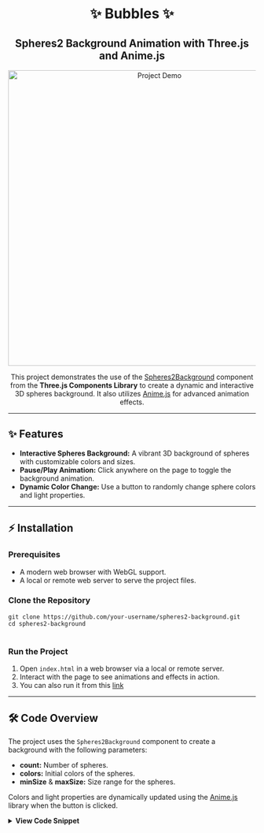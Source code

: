 <h1 align="center">✨ Bubbles ✨</h1>
<h2 align="center">Spheres2 Background Animation with Three.js and Anime.js</h2>

<p align="center">
  <img src="https://user-images.githubusercontent.com/your-username/project-demo.gif" alt="Project Demo" width="600">
</p>

<p align="center">
  This project demonstrates the use of the <a href="https://github.com/threejs-components/threejs-components">Spheres2Background</a> component from the <strong>Three.js Components Library</strong> to create a dynamic and interactive 3D spheres background. It also utilizes <a href="https://animejs.com/">Anime.js</a> for advanced animation effects.
</p>

---

<h2>✨ Features</h2>
<ul>
  <li><strong>Interactive Spheres Background:</strong> A vibrant 3D background of spheres with customizable colors and sizes.</li>
  <li><strong>Pause/Play Animation:</strong> Click anywhere on the page to toggle the background animation.</li>
  <li><strong>Dynamic Color Change:</strong> Use a button to randomly change sphere colors and light properties.</li>
</ul>

---

<h2>⚡ Installation</h2>

<h3>Prerequisites</h3>
<ul>
  <li>A modern web browser with WebGL support.</li>
  <li>A local or remote web server to serve the project files.</li>
</ul>

<h3>Clone the Repository</h3>
<pre>
<code>git clone https://github.com/your-username/spheres2-background.git
cd spheres2-background
</code>
</pre>

<h3>Run the Project</h3>
<ol>
  <li>Open <code>index.html</code> in a web browser via a local or remote server.</li>
  <li>Interact with the page to see animations and effects in action.</li> 
  <li>You can also run it from this <a href="https://u7k4rs6.github.io/Bubbles/">link</a></li>
                                      
</ol>

---

<h2>🛠️ Code Overview</h2>

<p>The project uses the <code>Spheres2Background</code> component to create a background with the following parameters:</p>
<ul>
  <li><strong>count:</strong> Number of spheres.</li>
  <li><strong>colors:</strong> Initial colors of the spheres.</li>
  <li><strong>minSize</strong> &amp; <strong>maxSize:</strong> Size range for the spheres.</li>
</ul>

<p>Colors and light properties are dynamically updated using the <a href="https://animejs.com/">Anime.js</a> library when the button is clicked.</p>

<details>
<summary><strong>View Code Snippet</strong></summary>

```javascript
import Spheres2Background from 'https://cdn.jsdelivr.net/npm/threejs-components@0.0.8/build/backgrounds/spheres2.cdn.min.js'

const bg = Spheres2Background(document.getElementById('webgl-canvas'), {
  count: 200,
  colors: [0xff0000, 0x0, 0xffffff],
  minSize: 0.5,
  maxSize: 1
})

const button1 = document.getElementById('colors-btn')

document.body.addEventListener('click', (ev) => {
  if (ev.target !== button1) bg.togglePause()
})

button1.addEventListener('click', () => {
  bg.spheres.setColors([0xffffff * Math.random(), 0xffffff * Math.random(), 0xffffff * Math.random()])
  bg.spheres.light1.color.set(0xffffff * Math.random())
})
